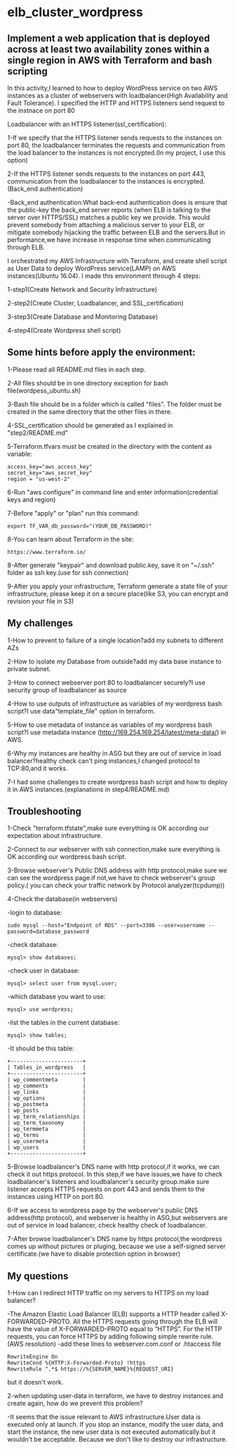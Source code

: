 # elb_cluster_wordpress 

## Implement a web application that is deployed across at least two availability zones within a single region in AWS with Terraform and bash scripting

In this activity,I learned to how to deploy WordPress service on two AWS instances as a cluster of webservers with loadbalancer(High Availability and Fault Tolerance). I specified the HTTP and HTTPS listeners send request to the instnace on port 80

Loadbalancer with an HTTPS listener(ssl_certification):

1-If we specify that the HTTPS listener sends requests to the instances on port 80, the loadbalancer terminates the requests and communication from the load balancer to the instances is not encrypted.(In my project, I use this option)

2-If the HTTPS listener sends requests to the instances on port 443, communication from the loadbalancer to the instances is encrypted.(Back_end authentication)

-Back_end authentication:What back-end authentication does is ensure that the public-key the back_end server reports (when ELB is talking to the server over HTTPS/SSL) matches a public key we provide. This would prevent somebody from attaching a malicious server to your ELB, or mitigate somebody hijacking the traffic between ELB and the servers.But in performance,we have increase in response time when communicating through ELB.



I orchestrated my AWS Infrastructure with Terraform, and create shell script as User Data to deploy WordPress service(LAMP) on AWS instances(Ubuntu 16.04). I made this environment through 4 steps:

1-step1(Create Network and Security Infrastructure)

2-step2(Create Cluster, Loadbalancer, and SSL_certification)

3-step3(Create Database and Monitoring Database)

4-step4(Create Wordpress shell script)

## Some hints before apply the environment:

1-Please read all README.md files in each step.

2-All files should be in one directory exception for bash file(wordpess_ubuntu.sh)

3-Bash file should be in a folder which is called "files". The folder must be created in the same directory that the other files in there.

4-SSL_certification should be generated as I explained in "step2/README.md"

5-Terraform.tfvars must be created in the directory with the content as variable:
````  
access_key="aws_access_key"
secret_key="aws_secret_key"
region = "us-west-2"
````
6-Run "aws configure" in command line and enter information(credential keys and region)

7-Before "apply" or "plan" run this command:
````
export TF_VAR_db_password="(YOUR_DB_PASSWORD)"
````
8-You can learn about Terraform in the site:
````
https://www.terraform.io/
````

8-After generate "keypair" and download public.key, save it on "~/.ssh" folder as ssh key.(use for ssh connection)

9-After you apply your infrastructure, Terraform generate a state file of your infrastructure, please keep it on a secure place(like S3, you can encrypt and revision your file in S3)  

## My challenges 

1-How to prevent to failure of a single location?add my subnets to different AZs

2-How to isolate my Database from outside?add my data base instance to private subnet.

3-How to connect webserver port 80 to loadbalancer securely?I use security group of loadbalancer as source

4-How to use outputs of infrastructure as variables of my wordpress bash script?I use data"template_file" option in terraform.

5-How to use metadata of instance as variables of my wordpress bash script?I use metadata instance (http://169.254.169.254/latest/meta-data/) in AWS.

6-Why my instances are healthy in ASG but they are out of service in load balancer?healthy check can't ping instances,I changed protocol to TCP:80,and it works.

7-I had some challenges to create wordpress bash script and how to deploy it in AWS instances.(explanations in step4/README.md)

## Troubleshooting

1-Check "terraform.tfstate",make sure everything is OK according our expectation about infrastructure.

2-Connect to our webserver with ssh connection,make sure everything is OK according our wordpress bash script.

3-Browse webserver's Public DNS address with http protocol,make sure we can see the wordpress page.if not,we have to check webserver's group policy.( you can check your traffic network by Protocol analyzer(tcpdump)) 

4-Check the database(in webservers)

-login to database:
````
sudo mysql --host="Endpoint of RDS" --port=3306 --user=username --password=database_password
````
-check database:
````
mysql> show databases;
````
-check user in database:
````
mysql> select user from mysql.user;
````
-which database you want to use:
````
mysql> use wordpress;
````
-list the tables in the current database:
````
mysql> show tables;
````
-It should be this table:
````
+-----------------------+
| Tables_in_wordpress   |
+-----------------------+
| wp_commentmeta        |
| wp_comments           |
| wp_links              |
| wp_options            |
| wp_postmeta           |
| wp_posts              |
| wp_term_relationships |
| wp_term_taxonomy      |
| wp_termmeta           |
| wp_terms              |
| wp_usermeta           |
| wp_users              |
+-----------------------+
````
5-Browse loadbalancer's DNS name with http protocol,if it works, we can check it out  https protocol. In this step,if we have issues,we have to check loadbalancer's listeners and loudbalancer's security group.make sure listener accepts HTTPS requests on port 443 and sends them to the instances using HTTP on port 80.

6-If we access to wordpress page by the webserver's public DNS address(http protocol), and webserver is healthy in ASG,but webservers are out of service in load balancer, check healthy check of loadbalancer.

7-After browse  loadbalancer's DNS name by https protocol,the wordpress comes up without pictures or pluging, because we use a self-signed server certificate.(we have to disable protection option in browser)

## My questions

1-How can I redirect HTTP traffic on my servers to HTTPS on my load balancer?

-The Amazon Elastic Load Balancer (ELB) supports a HTTP header called X-FORWARDED-PROTO. All the HTTPS requests going through the ELB will have the value of X-FORWARDED-PROTO equal to “HTTPS”. For the HTTP requests, you can force HTTPS by adding following simple rewrite rule.(AWS resolution) 
-add these lines to webserver.com.conf or .htaccess  file
````
RewriteEngine On
RewriteCond %{HTTP:X-Forwarded-Proto} !https
RewriteRule ^.*$ https://%{SERVER_NAME}%{REQUEST_URI}
````
but it doesn't work.

2-when updating user-data in terraform, we have to destroy instances and create again, how do we prevent this problem?

-It seems that the issue  relevant to AWS infrastructure.User data is executed only at launch. If you stop an instance, modify the user data, and start the instance, the new user data is not executed automatically.but it wouldn't be acceptable. Because we don't like to destroy our infrastructure.
